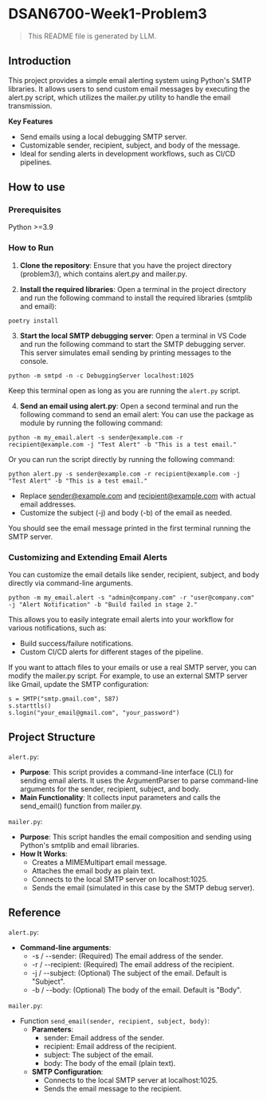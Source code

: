 # DSAN6700-Week1-Problem3
> This README file is generated by LLM.

## Introduction
This project provides a simple email alerting system using Python's SMTP libraries. It allows users to send custom email messages by executing the alert.py script, which utilizes the mailer.py utility to handle the email transmission.

**Key Features**

- Send emails using a local debugging SMTP server.
- Customizable sender, recipient, subject, and body of the message.
- Ideal for sending alerts in development workflows, such as CI/CD pipelines.

## How to use
### Prerequisites
Python >=3.9


### How to Run
1. **Clone the repository**: Ensure that you have the project directory (problem3/), which contains alert.py and mailer.py.

2. **Install the required libraries**: Open a terminal in the project directory and run the following command to install the required libraries (smtplib and email):

```{bash}
poetry install
```

3. **Start the local SMTP debugging server**: Open a terminal in VS Code and run the following command to start the SMTP debugging server. This server simulates email sending by printing messages to the console.

```{bash}
python -m smtpd -n -c DebuggingServer localhost:1025
```

Keep this terminal open as long as you are running the `alert.py` script.

4. **Send an email using alert.py**: Open a second terminal and run the following command to send an email alert:
You can use the package as module by running the following command:
```{bash}
python -m my_email.alert -s sender@example.com -r recipient@example.com -j "Test Alert" -b "This is a test email."
```

Or you can run the script directly by running the following command:
```{bash}
python alert.py -s sender@example.com -r recipient@example.com -j "Test Alert" -b "This is a test email."
```
- Replace sender@example.com and recipient@example.com with actual email addresses.
- Customize the subject (-j) and body (-b) of the email as needed.

You should see the email message printed in the first terminal running the SMTP server.

### Customizing and Extending Email Alerts
You can customize the email details like sender, recipient, subject, and body directly via command-line arguments.

```{bash}
python -m my_email.alert -s "admin@company.com" -r "user@company.com" -j "Alert Notification" -b "Build failed in stage 2."
```
This allows you to easily integrate email alerts into your workflow for various notifications, such as:

- Build success/failure notifications.
- Custom CI/CD alerts for different stages of the pipeline.

If you want to attach files to your emails or use a real SMTP server, you can modify the mailer.py script. For example, to use an external SMTP server like Gmail, update the SMTP configuration:
```{python}
s = SMTP("smtp.gmail.com", 587)
s.starttls()
s.login("your_email@gmail.com", "your_password")
```

## Project Structure
`alert.py`:
- **Purpose**: This script provides a command-line interface (CLI) for sending email alerts. It uses the ArgumentParser to parse command-line arguments for the sender, recipient, subject, and body.
- **Main Functionality**: It collects input parameters and calls the send_email() function from mailer.py.

`mailer.py`:
- **Purpose**: This script handles the email composition and sending using Python's smtplib and email libraries.
- **How It Works**:
    - Creates a MIMEMultipart email message.
    - Attaches the email body as plain text.
    - Connects to the local SMTP server on localhost:1025.
    - Sends the email (simulated in this case by the SMTP debug server).



## Reference
`alert.py`:
- **Command-line arguments**:
    - -s / --sender: (Required) The email address of the sender.
    - -r / --recipient: (Required) The email address of the recipient.
    - -j / --subject: (Optional) The subject of the email. Default is "Subject".
    - -b / --body: (Optional) The body of the email. Default is "Body".

`mailer.py`:
- Function `send_email(sender, recipient, subject, body)`:
    - **Parameters**:
        - sender: Email address of the sender.
        - recipient: Email address of the recipient.
        - subject: The subject of the email.
        - body: The body of the email (plain text).
    - **SMTP Configuration**:
        - Connects to the local SMTP server at localhost:1025.
        - Sends the email message to the recipient.